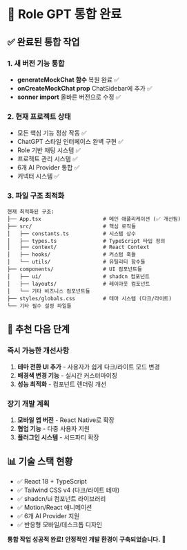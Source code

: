 # 🎉 Role GPT 통합 완료

## ✅ 완료된 통합 작업

### 1. 새 버전 기능 통합
- **generateMockChat 함수** 복원 완료 ✅
- **onCreateMockChat prop** ChatSidebar에 추가 ✅  
- **sonner import** 올바른 버전으로 수정 ✅

### 2. 현재 프로젝트 상태
- 모든 핵심 기능 정상 작동 ✅
- ChatGPT 스타일 인터페이스 완벽 구현 ✅
- Role 기반 채팅 시스템 ✅
- 프로젝트 관리 시스템 ✅
- 6개 AI Provider 통합 ✅
- 커넥터 시스템 ✅

### 3. 파일 구조 최적화
```
현재 최적화된 구조:
├── App.tsx                    # 메인 애플리케이션 (✅ 개선됨)
├── src/                       # 핵심 로직들
│   ├── constants.ts           # 시스템 상수
│   ├── types.ts               # TypeScript 타입 정의
│   ├── context/               # React Context
│   ├── hooks/                 # 커스텀 훅들
│   └── utils/                 # 유틸리티 함수들
├── components/                # UI 컴포넌트들
│   ├── ui/                    # shadcn 컴포넌트
│   ├── layouts/               # 레이아웃 컴포넌트
│   └── 기타 비즈니스 컴포넌트들
├── styles/globals.css         # 테마 시스템 (다크/라이트)
└── 기타 필수 설정 파일들
```

## 🚀 추천 다음 단계

### 즉시 가능한 개선사항
1. **테마 전환 UI 추가** - 사용자가 쉽게 다크/라이트 모드 변경
2. **배경색 변경 기능** - 실시간 커스터마이징
3. **성능 최적화** - 컴포넌트 렌더링 개선

### 장기 개발 계획
1. **모바일 앱 버전** - React Native로 확장
2. **협업 기능** - 다중 사용자 지원
3. **플러그인 시스템** - 서드파티 확장

## 📊 기술 스택 현황
- ✅ React 18 + TypeScript
- ✅ Tailwind CSS v4 (다크/라이트 테마)
- ✅ shadcn/ui 컴포넌트 라이브러리
- ✅ Motion/React 애니메이션
- ✅ 6개 AI Provider 지원
- ✅ 반응형 모바일/데스크톱 디자인

**통합 작업 성공적 완료! 안정적인 개발 환경이 구축되었습니다.** 🎯